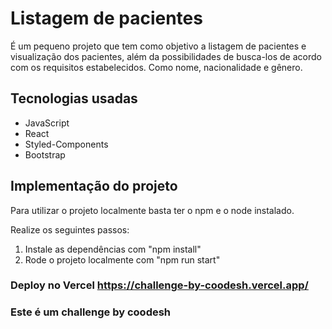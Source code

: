 # Listagem de pacientes

<p>É um pequeno projeto que tem como objetivo a listagem de pacientes e visualização dos pacientes, além da possibilidades de busca-los de acordo com os requisitos estabelecidos. Como nome, nacionalidade e gênero.</p>

## Tecnologias usadas

<ul>
    <li>JavaScript</li>
    <li>React</li>
    <li>Styled-Components</li>
    <li>Bootstrap</li>
</ul>

## Implementação do projeto

<p>Para utilizar o projeto localmente basta ter o npm e o node instalado.</p>

<p>Realize os seguintes passos:</p>

<ol>
    <li>Instale as dependências com "npm install"</li>
    <li>Rode o projeto localmente com "npm run start"</li>
</ol>

### Deploy no Vercel https://challenge-by-coodesh.vercel.app/

### Este é um challenge by coodesh